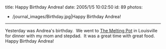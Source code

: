 title: Happy Birthday Andrea!
date: 2005/1/5 10:02:50
id: 89
photos: 
- /journal_images/Birthday.jpg|Happy Birthday Andrea!
---
Yesterday was Andrea's birthday.  We went to [The Melting Pot](http://www.fonduecity.com) in Louisville for dinner with my mom and stepdad.  It was a great time with great food.  Happy Birthday Andrea!